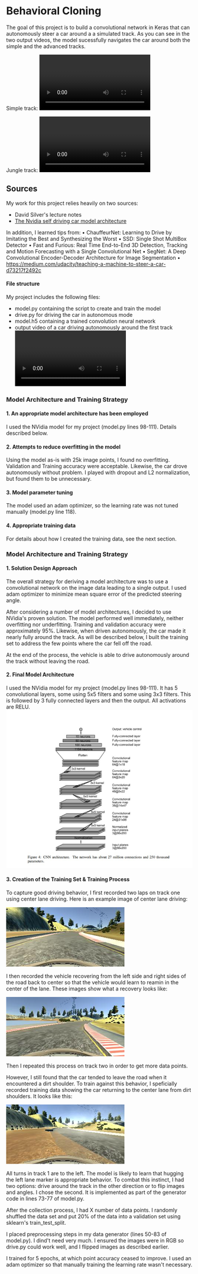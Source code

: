 # **Behavioral Cloning** 

[//]: # (Image References)
[image1]: ./output/NVidia_model.jpg "NVidia Model Visualization"
[image2]: ./output/recoveryside.jpg "Recovery from side of road"
[image3]: ./output/recovery_dirt.jpg "Recovery from dirt"
[image4]: ./output/centerdriving.jpg "Center lane driving"
[video1]: ./output/output_video.mp4 "Track 1 video"
[video2]: ./output/output_jungle.mp4 "Jungle track video"


The goal of this project is to build a convolutional network in Keras that can autonomously steer a car around a a simulated track.  As you can see in the two output videos, the model sucessfully navigates the car around both the simple and the advanced tracks.

Simple track:
![alt text][video1]


Jungle track:
![alt text][video2]



## Sources
My work for this project relies heavily on two sources:
* David Silver's lecture notes
* [The Nvidia self driving car model architecture](http://images.nvidia.com/content/tegra/automotive/images/2016/solutions/pdf/end-to-end-dl-using-px.pdf)

In addition, I learned tips from:
•	ChauffeurNet: Learning to Drive by Imitating the Best and Synthesizing the Worst
•	SSD: Single Shot MultiBox Detector
•	Fast and Furious: Real Time End-to-End 3D Detection, Tracking and Motion Forecasting with a Single Convolutional Net 
•	SegNet: A Deep Convolutional Encoder-Decoder Architecture for Image Segmentation 
•	https://medium.com/udacity/teaching-a-machine-to-steer-a-car-d73217f2492c


#### File structure

My project includes the following files:
* model.py containing the script to create and train the model
* drive.py for driving the car in autonomous mode
* model.h5 containing a trained convolution neural network 
* output video of a car driving autonomously around the first track
![alt text][video1]


### Model Architecture and Training Strategy

#### 1. An appropriate model architecture has been employed

I used the NVidia model for my project (model.py lines 98-111). Details described below. 

#### 2. Attempts to reduce overfitting in the model

Using the model as-is with 25k image points, I found no overfitting.  Validation and Training accuracy were acceptable.  Likewise, the car drove autonomously without problem.  I played with dropout and L2 normalization, but found them to be unnecessary.  

#### 3. Model parameter tuning

The model used an adam optimizer, so the learning rate was not tuned manually (model.py line 118).

#### 4. Appropriate training data

For details about how I created the training data, see the next section. 

### Model Architecture and Training Strategy

#### 1. Solution Design Approach


The overall strategy for deriving a model architecture was to use a convolutional network on the image data leading to a single output.  I used adam optimizer to minimize mean square error of the predicted steering angle.

After considering a number of model architectures, I decided to use NVidia's proven solution.  The model performed well immediately, neither overfitting nor underfitting.  Training and validation accuracy were approximately 95%.  Likewise, when driven autonomously, the car made it nearly fully around the track.  As will be described below, I built the training set to address the few points where the car fell off the road.

At the end of the process, the vehicle is able to drive autonomously around the track without leaving the road.

#### 2. Final Model Architecture

I used the NVidia model for my project (model.py lines 98-111).  It has 5 convolutional layers, some using 5x5 filters and some using 3x3 filters.  This is followed by 3 fully connected layers and then the output.  All activations are RELU.
![alt text][image1] 


#### 3. Creation of the Training Set & Training Process

To capture good driving behavior, I first recorded two laps on track one using center lane driving. Here is an example image of center lane driving:

![alt text][image4]

I then recorded the vehicle recovering from the left side and right sides of the road back to center so that the vehicle would learn to reamin in the center of the lane. These images show what a recovery looks like:

![alt text][image2]

Then I repeated this process on track two in order to get more data points.

However, I still found that the car tended to leave the road when it encountered a dirt shoulder.  To train against this behavior, I speficially recorded training data showing the car returning to the center lane from dirt shoulders.  It looks like this:

![alt text][image3]


All turns in track 1 are to the left.  The model is likely to learn that hugging the left lane marker is appropriate behavior.  To combat this instinct, I had two options:  drive around the track in the other direction or to flip images and angles.  I chose the second.  It is implemented as part of the generator code in lines 73-77 of model.py.  

After the collection process, I had X number of data points. I  randomly shuffled the data set and put 20% of the data into a validation set using sklearn's train_test_split. 

I placed preprocessing steps in my data generator (lines 50-83 of model.py).  I dind't need very much.  I ensured the images were in RGB so drive.py could work well, and I flipped images as described earlier.

I trained for 5 epochs, at which point accuracy ceased to improve.  I used an adam optimizer so that manually training the learning rate wasn't necessary.
